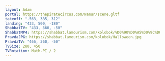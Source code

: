 ```yaml
---
layout: Adam
portal: https://thepiratecircus.com/Namur/scene.gltf
takeoff: "-563, 385, 312"
landing: "433, 500, -180"
ShabbatTV: "433, 360, -50"
ShabbatMP4: https://shabbat.lamourism.com/kolobok/%D0%90%D0%A5%D0%9C%D0%90%D0%A2%D0%A1%D0%98%D0%9B%D0%90.mp4
PravdaJPG: https://shabbat.lamourism.com/kolobok/Halloween.jpg
PravdaTV: "466, 360, -50"
TVSize: 280, 450
TVRotation: Math.PI / 2
---
```

